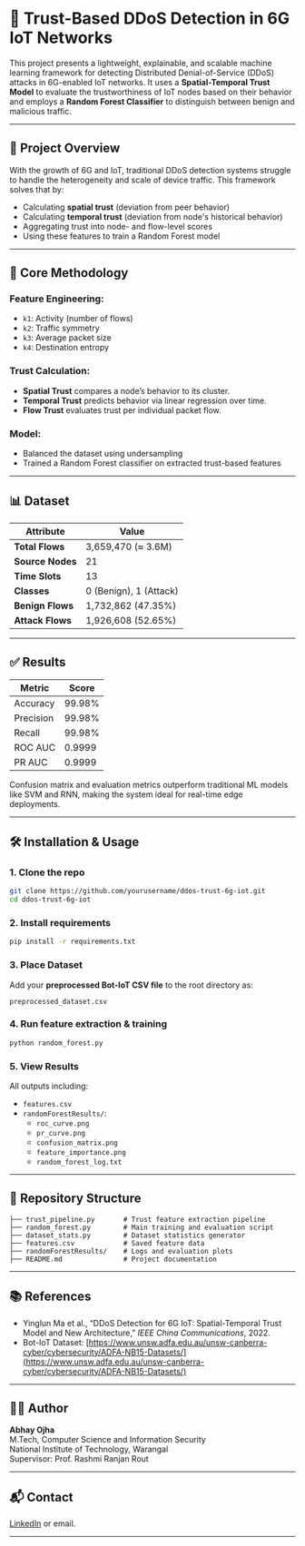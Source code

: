# 🚀 Trust-Based DDoS Detection in 6G IoT Networks

This project presents a lightweight, explainable, and scalable machine learning framework for detecting Distributed Denial-of-Service (DDoS) attacks in 6G-enabled IoT networks. It uses a **Spatial-Temporal Trust Model** to evaluate the trustworthiness of IoT nodes based on their behavior and employs a **Random Forest Classifier** to distinguish between benign and malicious traffic.

---

## 📌 Project Overview

With the growth of 6G and IoT, traditional DDoS detection systems struggle to handle the heterogeneity and scale of device traffic. This framework solves that by:
- Calculating **spatial trust** (deviation from peer behavior)
- Calculating **temporal trust** (deviation from node's historical behavior)
- Aggregating trust into node- and flow-level scores
- Using these features to train a Random Forest model

---

## 🧠 Core Methodology

### Feature Engineering:
- `k1`: Activity (number of flows)
- `k2`: Traffic symmetry
- `k3`: Average packet size
- `k4`: Destination entropy

### Trust Calculation:
- **Spatial Trust** compares a node’s behavior to its cluster.
- **Temporal Trust** predicts behavior via linear regression over time.
- **Flow Trust** evaluates trust per individual packet flow.

### Model:
- Balanced the dataset using undersampling
- Trained a Random Forest classifier on extracted trust-based features

---

## 📊 Dataset

| Attribute         | Value                         |
|------------------|-------------------------------|
| **Total Flows**   | 3,659,470 (≈ 3.6M)             |
| **Source Nodes**  | 21                            |
| **Time Slots**    | 13                            |
| **Classes**        | 0 (Benign), 1 (Attack)        |
| **Benign Flows**   | 1,732,862 (47.35%)            |
| **Attack Flows**   | 1,926,608 (52.65%)            |
---
## ✅ Results

| Metric       | Score     |
|--------------|-----------|
| Accuracy     | 99.98%    |
| Precision    | 99.98%    |
| Recall       | 99.98%    |
| ROC AUC      | 0.9999    |
| PR AUC       | 0.9999    |

Confusion matrix and evaluation metrics outperform traditional ML models like SVM and RNN, making the system ideal for real-time edge deployments.

---

## 🛠️ Installation & Usage

### 1. Clone the repo
```bash
git clone https://github.com/yourusername/ddos-trust-6g-iot.git
cd ddos-trust-6g-iot
```

### 2. Install requirements
```bash
pip install -r requirements.txt
```

### 3. Place Dataset
Add your **preprocessed Bot-IoT CSV file** to the root directory as:
```
preprocessed_dataset.csv
```

### 4. Run feature extraction & training
```bash
python random_forest.py
```

### 5. View Results
All outputs including:
- `features.csv`
- `randomForestResults/`:
  - `roc_curve.png`
  - `pr_curve.png`
  - `confusion_matrix.png`
  - `feature_importance.png`
  - `random_forest_log.txt`

---

## 📁 Repository Structure

```
├── trust_pipeline.py       # Trust feature extraction pipeline
├── random_forest.py        # Main training and evaluation script
├── dataset_stats.py        # Dataset statistics generator
├── features.csv            # Saved feature data
├── randomForestResults/    # Logs and evaluation plots
├── README.md               # Project documentation
```

---

## 📚 References

- Yinglun Ma et al., “DDoS Detection for 6G IoT: Spatial-Temporal Trust Model and New Architecture,” *IEEE China Communications*, 2022.
- Bot-IoT Dataset: [https://www.unsw.adfa.edu.au/unsw-canberra-cyber/cybersecurity/ADFA-NB15-Datasets/](https://www.unsw.adfa.edu.au/unsw-canberra-cyber/cybersecurity/ADFA-NB15-Datasets/)

---

## 👨‍💻 Author

**Abhay Ojha**  
M.Tech, Computer Science and Information Security  
National Institute of Technology, Warangal  
Supervisor: Prof. Rashmi Ranjan Rout

---

## 📬 Contact

[LinkedIn](https://www.linkedin.com/in/abhayojha0012) or email.

---

